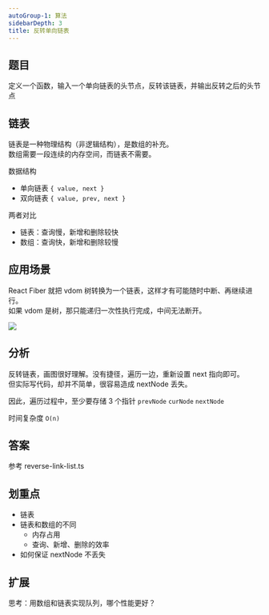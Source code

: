 ```yaml
---
autoGroup-1: 算法
sidebarDepth: 3
title: 反转单向链表
---
```


## 题目

定义一个函数，输入一个单向链表的头节点，反转该链表，并输出反转之后的头节点

## 链表

链表是一种物理结构（非逻辑结构），是数组的补充。<br>
数组需要一段连续的内存空间，而链表不需要。

数据结构
- 单向链表 `{ value, next }`
- 双向链表 `{ value, prev, next }`

两者对比
- 链表：查询慢，新增和删除较快
- 数组：查询快，新增和删除较慢

## 应用场景

React Fiber 就把 vdom 树转换为一个链表，这样才有可能随时中断、再继续进行。<br>
如果 vdom 是树，那只能递归一次性执行完成，中间无法断开。

![](./img/react-fiber-链表.png)

## 分析

反转链表，画图很好理解。没有捷径，遍历一边，重新设置 next 指向即可。<br>
但实际写代码，却并不简单，很容易造成 nextNode 丢失。

因此，遍历过程中，至少要存储 3 个指针 `prevNode` `curNode` `nextNode`

时间复杂度 `O(n)`

## 答案

参考 reverse-link-list.ts

## 划重点

- 链表
- 链表和数组的不同
    - 内存占用
    - 查询、新增、删除的效率
- 如何保证 nextNode 不丢失

## 扩展

思考：用数组和链表实现队列，哪个性能更好？